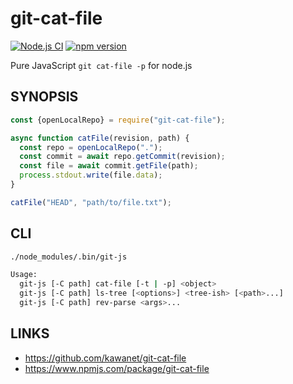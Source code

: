# git-cat-file

[![Node.js CI](https://github.com/kawanet/git-cat-file/workflows/Node.js%20CI/badge.svg?branch=main)](https://github.com/kawanet/git-cat-file/actions/)
[![npm version](https://img.shields.io/npm/v/git-cat-file)](https://www.npmjs.com/package/git-cat-file)

Pure JavaScript `git cat-file -p` for node.js

## SYNOPSIS

```js
const {openLocalRepo} = require("git-cat-file");

async function catFile(revision, path) {
  const repo = openLocalRepo(".");
  const commit = await repo.getCommit(revision);
  const file = await commit.getFile(path);
  process.stdout.write(file.data);
}

catFile("HEAD", "path/to/file.txt");
```

## CLI

```sh
./node_modules/.bin/git-js

Usage:
  git-js [-C path] cat-file [-t | -p] <object>
  git-js [-C path] ls-tree [<options>] <tree-ish> [<path>...]
  git-js [-C path] rev-parse <args>...
```

## LINKS

- https://github.com/kawanet/git-cat-file
- https://www.npmjs.com/package/git-cat-file
